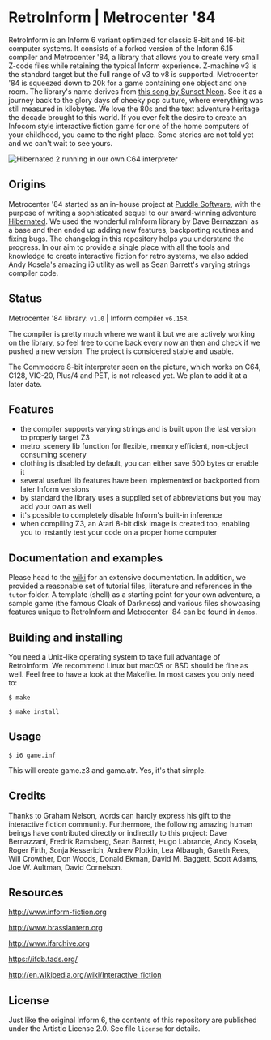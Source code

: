 
# RetroInform | Metrocenter '84

RetroInform is an Inform 6 variant optimized for classic 8-bit and 16-bit computer systems. It consists of a forked version of the Inform 6.15 compiler and Metrocenter '84, a library that allows you to create very small Z-code files while retaining the typical Inform experience. Z-machine v3 is the standard target but the full range of v3 to v8 is supported. Metrocenter '84 is squeezed down to 20k for a game containing one object and one room. The library's name derives from [this song by Sunset Neon](https://www.youtube.com/watch?v=wKK4HIkepuY). See it as a journey back to the glory days of cheeky pop culture, where everything was still measured in kilobytes. We love the 80s and the text adventure heritage the decade brought to this world. If you ever felt the desire to create an Infocom style interactive fiction game for one of the home computers of your childhood, you came to the right place. Some stories are not told yet and we can't wait to see yours.

![Hibernated 2 running in our own C64 interpreter](https://p196.p4.n0.cdn.getcloudapp.com/items/Apujqlg7/hibernated2_screen_metro84.png "Hibernated 2 running in our own C64 interpreter")

## Origins

Metrocenter '84 started as an in-house project at [Puddle Software](http://puddlesoft.net/), with the purpose of writing a sophisticated sequel to our award-winning adventure [Hibernated](https://8bitgames.itch.io/hibernated1). We used the wonderful mInform library by Dave Bernazzani as a base and then ended up adding new features, backporting routines and fixing bugs. The changelog in this repository helps you understand the progress. In our aim to provide a single place with all the tools and knowledge to create interactive fiction for retro systems, we also added Andy Kosela's amazing i6 utility as well as Sean Barrett's varying strings compiler code.

## Status

Metrocenter '84 library: `v1.0` | Inform compiler `v6.15R`.

The compiler is pretty much where we want it but we are actively working on the library, so feel free to come back every now an then and check if we pushed a new version. The project is considered stable and usable.

The Commodore 8-bit interpreter seen on the picture, which works on C64, C128, VIC-20, Plus/4 and PET, is not released yet. We plan to add it at a later date.

## Features

* the compiler supports varying strings and is built upon the last version to properly target Z3
* metro_scenery lib function for flexible, memory efficient, non-object consuming scenery
* clothing is disabled by default, you can either save 500 bytes or enable it
* several usefuel lib features have been implemented or backported from later Inform versions
* by standard the library uses a supplied set of abbreviations but you may add your own as well
* it's possible to completely disable Inform's built-in inference
* when compiling Z3, an Atari 8-bit disk image is created too, enabling you to instantly test your code on a proper home computer

## Documentation and examples

Please head to the [wiki](https://github.com/ByteProject/RetroInform/wiki) for an extensive documentation. In addition, we provided a reasonable set of tutorial files, literature and references in the `tutor` folder. A template (shell) as a starting point for your own adventure, a sample game (the famous Cloak of Darkness) and various files showcasing features unique to RetroInform and Metrocenter '84 can be found in `demos`.

## Building and installing

You need a Unix-like operating system to take full advantage of RetroInform. We recommend Linux but macOS or BSD should be fine as well. Feel free to have a look at the Makefile. In most cases you only need to: 

  `$ make`
  
  `$ make install`

## Usage

  `$ i6 game.inf`

This will create game.z3 and game.atr. Yes, it's that simple.

## Credits

Thanks to Graham Nelson, words can hardly express his gift to the interactive fiction community. Furthermore, the following amazing human beings have contributed directly or indirectly to this project: Dave Bernazzani, Fredrik Ramsberg, Sean Barrett, Hugo Labrande, Andy Kosela, Roger Firth, Sonja Kesserich, Andrew Plotkin, Lea Albaugh, Gareth Rees, Will Crowther, Don Woods, Donald Ekman, David M. Baggett, Scott Adams, Joe W. Aultman, David Cornelson.

## Resources

http://www.inform-fiction.org

http://www.brasslantern.org

http://www.ifarchive.org

https://ifdb.tads.org/

http://en.wikipedia.org/wiki/Interactive_fiction

## License

Just like the original Inform 6, the contents of this repository are published under the Artistic License 2.0. See file `license` for details.
